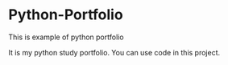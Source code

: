 # Python-Portfolio
This is example of python portfolio

It is my python study portfolio. You can use code in this project.
